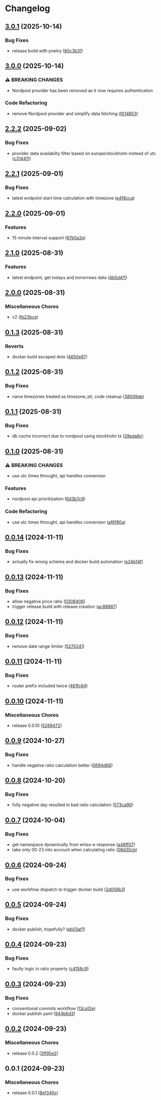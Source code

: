# Changelog

## [3.0.1](https://github.com/kasperiio/api/compare/v3.0.0...v3.0.1) (2025-10-14)


### Bug Fixes

* release build with poetry ([80c3b31](https://github.com/kasperiio/api/commit/80c3b315a9a88d1db45af8341afa53302f1509fc))

## [3.0.0](https://github.com/kasperiio/api/compare/v2.2.2...v3.0.0) (2025-10-14)


### ⚠ BREAKING CHANGES

* Nordpool provider has been removed as it now requires authentication

### Code Refactoring

* remove Nordpool provider and simplify data fetching ([f014853](https://github.com/kasperiio/api/commit/f014853c4a57c5519c79f656ee63a158d161dff1))

## [2.2.2](https://github.com/kasperiio/api/compare/v2.2.1...v2.2.2) (2025-09-02)


### Bug Fixes

* provider data availabilty filter based on europe/stockholm instead of utc ([c314411](https://github.com/kasperiio/api/commit/c3144110860b56988c307e4a798ab120b47feb5c))

## [2.2.1](https://github.com/kasperiio/api/compare/v2.2.0...v2.2.1) (2025-09-01)


### Bug Fixes

* latest endpoint start time calculation with timezone ([e416cca](https://github.com/kasperiio/api/commit/e416cca02000fd82f38e777f22e193d4ea61650a))

## [2.2.0](https://github.com/kasperiio/api/compare/v2.1.0...v2.2.0) (2025-09-01)


### Features

* 15 minute interval support ([97b5a2e](https://github.com/kasperiio/api/commit/97b5a2ed222f60f10928eb5cf9990087b8f70f5e))

## [2.1.0](https://github.com/kasperiio/api/compare/v2.0.0...v2.1.0) (2025-08-31)


### Features

* latest endpoint, get todays and tomorrows data ([4b5d4f1](https://github.com/kasperiio/api/commit/4b5d4f1e14769bef3fd5c83737bd23a08e9a5f20))

## [2.0.0](https://github.com/kasperiio/api/compare/v0.1.3...v2.0.0) (2025-08-31)


### Miscellaneous Chores

* v2 ([fb23bce](https://github.com/kasperiio/api/commit/fb23bced23323ee175ab143ef3fc94d8a9727792))

## [0.1.3](https://github.com/kasperiio/api/compare/v0.1.2...v0.1.3) (2025-08-31)


### Reverts

* docker build escaped dots ([4650e97](https://github.com/kasperiio/api/commit/4650e9748cf9497c6a68996ec0a77cb814e60288))

## [0.1.2](https://github.com/kasperiio/api/compare/v0.1.1...v0.1.2) (2025-08-31)


### Bug Fixes

* naive timezones treated as timezone_str, code cleanup ([38009eb](https://github.com/kasperiio/api/commit/38009ebc049fc9a1b92ace9726781a841c6ae88f))

## [0.1.1](https://github.com/kasperiio/api/compare/v0.1.0...v0.1.1) (2025-08-31)


### Bug Fixes

* db cache incorrect due to nordpool using stockholm tz ([28eda8c](https://github.com/kasperiio/api/commit/28eda8cd1c00eca95ad98ce963c9b3bfe02bd01e))

## [0.1.0](https://github.com/kasperiio/api/compare/v0.0.14...v0.1.0) (2025-08-31)


### ⚠ BREAKING CHANGES

* use utc times throught, api handles conversion

### Features

* nordpool api prioritization ([6d3b7c9](https://github.com/kasperiio/api/commit/6d3b7c9b8a507e988ec10492131814a76b634867))


### Code Refactoring

* use utc times throught, api handles conversion ([af6f80a](https://github.com/kasperiio/api/commit/af6f80a870c9b0f5c7b5611697202ea9736360ac))

## [0.0.14](https://github.com/kasperiio/api/compare/v0.0.13...v0.0.14) (2024-11-11)


### Bug Fixes

* actually fix wrong schema and docker build automation ([e34b14f](https://github.com/kasperiio/api/commit/e34b14f933587aa4842f41fe00a3e7512e9b57c2))

## [0.0.13](https://github.com/kasperiio/api/compare/v0.0.12...v0.0.13) (2024-11-11)


### Bug Fixes

* allow negative price ratio ([0308406](https://github.com/kasperiio/api/commit/030840619e142c13226335623dd7a793551845c6))
* trigger release build with release creation ([ac88887](https://github.com/kasperiio/api/commit/ac88887237c84c9c85939a91936217df5f53ec37))

## [0.0.12](https://github.com/kasperiio/api/compare/v0.0.11...v0.0.12) (2024-11-11)


### Bug Fixes

* remove date range limiter ([5270241](https://github.com/kasperiio/api/commit/52702416ddd04f7c82403506e45c48ce89ba0a41))

## [0.0.11](https://github.com/kasperiio/api/compare/v0.0.10...v0.0.11) (2024-11-11)


### Bug Fixes

* router prefix included twice ([461fc84](https://github.com/kasperiio/api/commit/461fc8406a60cda8135e01c28aceaf8784383712))

## [0.0.10](https://github.com/kasperiio/api/compare/v0.0.9...v0.0.10) (2024-11-11)


### Miscellaneous Chores

* release 0.0.10 ([5269472](https://github.com/kasperiio/api/commit/526947266bfd7f28948b2746691dd07051e91d55))

## [0.0.9](https://github.com/kasperiio/api/compare/v0.0.8...v0.0.9) (2024-10-27)


### Bug Fixes

* handle negative ratio calculation better ([0694d66](https://github.com/kasperiio/api/commit/0694d6673e6f96094e56f49b50efd3de409573a6))

## [0.0.8](https://github.com/kasperiio/api/compare/v0.0.7...v0.0.8) (2024-10-20)


### Bug Fixes

* fully negative day resulted in bad ratio calculation ([573ca90](https://github.com/kasperiio/api/commit/573ca903249187cc0e03973eb39360c189d15cad))

## [0.0.7](https://github.com/kasperiio/api/compare/v0.0.6...v0.0.7) (2024-10-04)


### Bug Fixes

* get namespace dynamically from entso-e response ([a48ff07](https://github.com/kasperiio/api/commit/a48ff079599476e9db41b00236cfc12152cf0bf5))
* take only 00-23 into account when calculating ratio ([08d30cb](https://github.com/kasperiio/api/commit/08d30cbe5c7f57420b3fec2aeeec266e4a511c20))

## [0.0.6](https://github.com/kasperiio/api/compare/v0.0.5...v0.0.6) (2024-09-24)


### Bug Fixes

* use workflow dispatch to trigger docker build ([2d056b3](https://github.com/kasperiio/api/commit/2d056b393b710cce5682968169d32eddbcd8517c))

## [0.0.5](https://github.com/kasperiio/api/compare/v0.0.4...v0.0.5) (2024-09-24)


### Bug Fixes

* docker publish, hopefully? ([eb03af1](https://github.com/kasperiio/api/commit/eb03af1e16315c1354f6fcb39d70ee6aa85800c4))

## [0.0.4](https://github.com/kasperiio/api/compare/v0.0.3...v0.0.4) (2024-09-23)


### Bug Fixes

* faulty logic in ratio property ([c4158c9](https://github.com/kasperiio/api/commit/c4158c90461c6044fe4ec958b8d165fe77e49f54))

## [0.0.3](https://github.com/kasperiio/api/compare/v0.0.2...v0.0.3) (2024-09-23)


### Bug Fixes

* conventional commits workflow ([13ca12e](https://github.com/kasperiio/api/commit/13ca12e37b6b2e9c5d6c845c33546df6694d0758))
* docker publish yaml ([944b6d3](https://github.com/kasperiio/api/commit/944b6d30f2abd465cbd083e87a54c84135494763))

## [0.0.2](https://github.com/kasperiio/api/compare/v0.0.1...v0.0.2) (2024-09-23)


### Miscellaneous Chores

* release 0.0.2 ([2ff95e2](https://github.com/kasperiio/api/commit/2ff95e2d3f62750a93cd2a3d896857eebc60a3a6))

## 0.0.1 (2024-09-23)


### Miscellaneous Chores

* release 0.0.1 ([8ef340c](https://github.com/kasperiio/api/commit/8ef340ceeda11eaccaa5258be957f5c39db6667b))
